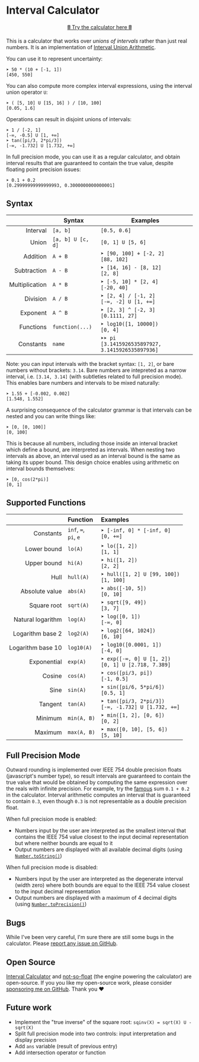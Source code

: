 # Interval Calculator

<div align="center">

[🖩 Try the calculator here 🖩](https://victorpoughon.github.io/interval-calculator/)

</div>

This is a calculator that works over _unions of intervals_ rather than just real
numbers. It is an implementation of [Interval Union
Arithmetic](https://www.ime.usp.br/~montanhe/unions.pdf).

You can use it to represent uncertainty:

    ➤ 50 * (10 + [-1, 1])
    [450, 550]

You can also compute more complex interval expressions, using the
interval union operator `U`:

    ➤ ( [5, 10] U [15, 16] ) / [10, 100]
    [0.05, 1.6]

Operations can result in disjoint unions of intervals:

    ➤ 1 / [-2, 1]
    [-∞, -0.5] U [1, +∞]
    ➤ tan([pi/3, 2*pi/3])
    [-∞, -1.732] U [1.732, +∞]

In full precision mode, you can use it as a regular calculator, and
obtain interval results that are guaranteed to contain the true value,
despite floating point precision issues:

    ➤ 0.1 + 0.2
    [0.29999999999999993, 0.3000000000000001]

## Syntax

|                | Syntax <!--                      --> | Examples                                              |
| -------------: | ------------------------------------ | ----------------------------------------------------- |
|       Interval | `[a, b]`                             | `[0.5, 0.6]`                                          |
|          Union | `[a, b] U [c, d]`                    | `[0, 1] U [5, 6]`                                     |
|       Addition | `A + B`                              | `➤ [90, 100] + [-2, 2]`<br>`[88, 102]`                |
|    Subtraction | `A - B`                              | `➤ [14, 16] - [8, 12]`<br>`[2, 8]`                    |
| Multiplication | `A * B`                              | `➤ [-5, 10] * [2, 4]`<br>`[-20, 40]`                  |
|       Division | `A / B`                              | `➤ [2, 4] / [-1, 2]`<br>`[-∞, -2] U [1, +∞]`          |
|       Exponent | `A ^ B`                              | `➤ [2, 3] ^ [-2, 3]`<br>`[0.1111, 27]`                |
|      Functions | `function(...)`                      | `➤ log10([1, 10000])`<br>`[0, 4]`                     |
|      Constants | `name`                               | `➤➤ pi`<br>`[3.1415926535897927, 3.1415926535897936]` |

Note: you can input intervals with the bracket syntax: `[1, 2]`, or bare numbers
without brackets:&nbsp;`3.14`. Bare numbers are intepreted as a narrow interval,
i.e. `[3.14, 3.14]` (with subtleties related to full precision mode). This enables bare numbers and intervals to be mixed naturally:

```
➤ 1.55 + [-0.002, 0.002]
[1.548, 1.552]
```

A surprising consequence of the calculator grammar is that intervals can be nested and you can write things like:

```
➤ [0, [0, 100]]
[0, 100]
```

This is because all numbers, including those inside an interval bracket which
define a bound, are interpreted as intervals. When nesting two intervals as
above, an interval used as an interval bound is the same as taking its upper
bound. This design choice enables using arithmetic on interval bounds themselves:

```
➤ [0, cos(2*pi)]
[0, 1]
```

## Supported Functions

|                   | Function                 | Examples                                                |
| ----------------: | :----------------------- | :------------------------------------------------------ |
|         Constants | `inf`, `∞`,<br>`pi`, `e` | `➤ [-inf, 0] * [-inf, 0]`<br>`[0, +∞]`                  |
|       Lower bound | `lo(A)`                  | `➤ lo([1, 2])`<br>`[1, 1]`                              |
|       Upper bound | `hi(A)`                  | `➤ hi([1, 2])`<br>`[2, 2]`                              |
|              Hull | `hull(A)`                | `➤ hull([1, 2] U [99, 100])`<br>`[1, 100]`              |
|    Absolute value | `abs(A)`                 | `➤ abs([-10, 5])`<br>`[0, 10]`                          |
|       Square root | `sqrt(A)`                | `➤ sqrt([9, 49])`<br>`[3, 7]`                           |
| Natural logarithm | `log(A)`                 | `➤ log([0, 1])`<br>`[-∞, 0]`                            |
|  Logarithm base 2 | `log2(A)`                | `➤ log2([64, 1024])`<br>`[6, 10]`                       |
| Logarithm base 10 | `log10(A)`               | `➤ log10([0.0001, 1])`<br>`[-4, 0]`                     |
|       Exponential | `exp(A)`                 | `➤ exp([-∞, 0] U [1, 2])`<br>`[0, 1] U [2.718, 7.389]`  |
|            Cosine | `cos(A)`                 | `➤ cos([pi/3, pi])`<br>`[-1, 0.5]`                      |
|              Sine | `sin(A)`                 | `➤ sin([pi/6, 5*pi/6])`<br>`[0.5, 1]`                   |
|           Tangent | `tan(A)`                 | `➤ tan([pi/3, 2*pi/3])`<br>`[-∞, -1.732] U [1.732, +∞]` |
|           Minimum | `min(A, B)`              | `➤ min([1, 2], [0, 6])`<br>`[0, 2]`                     |
|           Maximum | `max(A, B)`              | `➤ max([0, 10], [5, 6])`<br>`[5, 10]`                   |

## Full Precision Mode

Outward rounding is implemented over IEEE 754 double precision floats
(javascript\'s number type), so result intervals are guaranteed to
contain the true value that would be obtained by computing the same
expression over the reals with infinite precision. For example, try the
[famous](https://0.30000000000000004.com/) sum `0.1 + 0.2` in the
calculator. Interval arithmetic computes an interval that is guaranteed
to contain `0.3`, even though `0.3` is not representable as a double
precision float.

When full precision mode is enabled:

-   Numbers input by the user are interpreted as the smallest interval that
    contains the IEEE 754 value closest to the input decimal representation but
    where neither bounds are equal to it
-   Output numbers are displayed with all available decimal digits (using
    [`Number.toString()`](https://developer.mozilla.org/en-US/docs/Web/JavaScript/Reference/Global_Objects/Number/toString))

When full precision mode is disabled:

-   Numbers input by the user are interpreted as the degenerate interval (width
    zero) where both bounds are equal to the IEEE 754 value closest to the input
    decimal representation
-   Output numbers are displayed with a maximum of 4 decimal digits (using
    [`Number.toPrecision()`](https://developer.mozilla.org/en-US/docs/Web/JavaScript/Reference/Global_Objects/Number/toPrecision))

## Bugs

While I've been very careful, I'm sure there are still some bugs in the calculator.
Please [report any issue on
GitHub](https://github.com/victorpoughon/interval-calculator).

## Open Source

[Interval Calculator](https://github.com/victorpoughon/interval-calculator) and
[not-so-float](https://github.com/victorpoughon/not-so-float) (the
engine powering the calculator) are open-source. If you you like my open-source
work, please consider [sponsoring me on
GitHub](https://github.com/sponsors/victorpoughon). Thank you&nbsp;❤️

## Future work

* Implement the "true inverse" of the square root: `sqinv(X) = sqrt(X) U -sqrt(X)`
* Split full precision mode into two controls: input interpretation and display precision
* Add `ans` variable (result of previous entry)
* Add intersection operator or function

